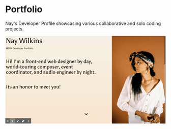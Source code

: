 # Portfolio
Nay's Developer Profile showcasing various collaborative and solo coding projects.

![nays-portfolio](assets/nays-portfolio.gif)
